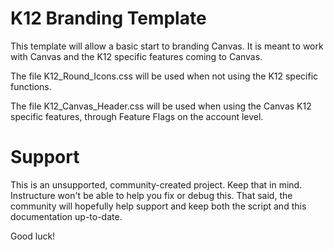 K12 Branding Template
===========

This template will allow a basic start to branding Canvas. It is meant to work with Canvas and the K12 specific features coming to Canvas.

The file K12_Round_Icons.css will be used when not using the K12 specific functions.

The file K12_Canvas_Header.css will be used when using the Canvas K12 specific features, through Feature Flags on the account level.


Support
======

This is an unsupported, community-created project. Keep that in
mind. Instructure won't be able to help you fix or debug this.
That said, the community will hopefully help support and keep
both the script and this documentation up-to-date.

Good luck!

